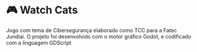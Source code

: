 # 🎮 Watch Cats

Jogo com tema de Cibersegurança elaborado como TCC para a Fatec Jundiaí. O projeto foi desenvolvido com o motor gráfico Godot, e codificado com a linguagem GDScript

